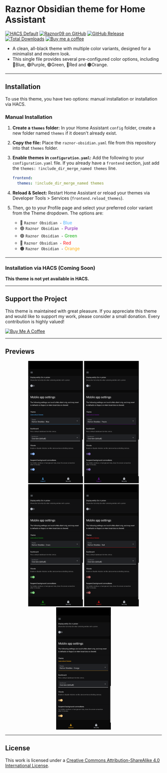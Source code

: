 # Raznor Obsidian theme for Home Assistant
<p align="left">
  <a href="https://github.com/hacs/default" target="_blank"><img src="https://img.shields.io/badge/HACS-Default-21B4F0.svg?style=for-the-badge" alt="HACS Default"></a>
  <a href="https://github.com/Raznor09" target="_blank"><img src="https://img.shields.io/badge/GitHub-Raznor09-181717?style=for-the-badge&logo=github" alt="Raznor09 on GitHub"></a>
  <a href="https://github.com/Raznor09/raznor-obsidian/releases/latest" target="_blank"><img src="https://img.shields.io/github/v/release/Raznor09/raznor-obsidian?style=for-the-badge" alt="GitHub Release"></a>
  <a href="https://github.com/Raznor09/raznor-obsidian/releases" target="_blank"><img src="https://img.shields.io/github/downloads/Raznor09/raznor-obsidian/total?style=for-the-badge" alt="Total Downloads"></a>
  <a href="https://coff.ee/raznor09" target="_blank"><img src="https://img.shields.io/badge/COFFEE-8A2BE2?style=for-the-badge&label=BUY%20ME%20A" alt="Buy me a coffee"></a>
</p>
  
- A clean, all-black theme with multiple color variants, designed for a minimalist and modern look.
- This single file provides several pre-configured color options, including 🔵Blue, 🟣Purple, 🟢Green, 🔴Red and 🟠Orange.

---

## Installation

To use this theme, you have two options: manual installation or installation via HACS.

### Manual Installation

1.  **Create a `themes` folder:** In your Home Assistant `config` folder, create a new folder named `themes` if it doesn't already exist.
2.  **Copy the file:** Place the `raznor-obsidian.yaml` file from this repository into that `themes` folder.
3.  **Enable themes in `configuration.yaml`:** Add the following to your `configuration.yaml` file. If you already have a `frontend` section, just add the `themes: !include_dir_merge_named themes` line.

    ```yaml
    frontend:
      themes: !include_dir_merge_named themes
    ```
4.  **Reload & Select:** Restart Home Assistant or reload your themes via Developer Tools > Services (`frontend.reload_themes`).
5.  Then, go to your Profile page and select your preferred color variant from the Theme dropdown. The options are:
    * 🔵 `Raznor Obsidian -` <font color="#53B3FF">Blue</font>
    * 🟣 `Raznor Obsidian -` <font color="#7E1AB2">Purple</font>
    * 🟢 `Raznor Obsidian -` <font color="#1AB21A">Green</font>
    * 🔴 `Raznor Obsidian -` <font color="#FF1A1A">Red</font>
    * 🟠 `Raznor Obsidian -` <font color="#FFB21A">Orange</font>

---

### Installation via HACS (Coming Soon)

**This theme is not yet available in HACS.**

---

## Support the Project

This theme is maintained with great pleasure. If you appreciate this theme and would like to support my work, please consider a small donation. Every contribution is highly valued!

<a href="https://coff.ee/raznor09" target="_blank" rel="noreferrer noopener"><img src="https://cdn.buymeacoffee.com/buttons/v2/default-blue.png" alt="Buy Me A Coffee" width="150px"></a>

---

## Previews

<p align="center"><a href="https://raw.githubusercontent.com/Raznor09/raznor-obsidian/main/images/blue.png">
  <img alt="Blue theme preview" src="https://raw.githubusercontent.com/Raznor09/raznor-obsidian/main/images/blue.png" width="35%"></a>
  <a href="https://raw.githubusercontent.com/Raznor09/raznor-obsidian/main/images/purple.png">
  <img alt="Purple theme preview" src="https://raw.githubusercontent.com/Raznor09/raznor-obsidian/main/images/purple.png" width="35%"></a>
    <a href="https://raw.githubusercontent.com/Raznor09/raznor-obsidian/main/images/green.png">
  <img alt="Green theme preview" src="https://raw.githubusercontent.com/Raznor09/raznor-obsidian/main/images/green.png" width="35%"></a>
      <a href="https://raw.githubusercontent.com/Raznor09/raznor-obsidian/main/images/red.png">
  <img alt="Red theme preview" src="https://raw.githubusercontent.com/Raznor09/raznor-obsidian/main/images/red.png" width="35%"></a>
        <a href="https://raw.githubusercontent.com/Raznor09/raznor-obsidian/main/images/orange.png">
  <img alt="Orange theme preview" src="https://raw.githubusercontent.com/Raznor09/raznor-obsidian/main/images/orange.png" width="35%"></a>
</p>

---

## License
This work is licensed under a [Creative Commons Attribution-ShareAlike 4.0 International License](http://creativecommons.org/licenses/by-sa/4.0/).
